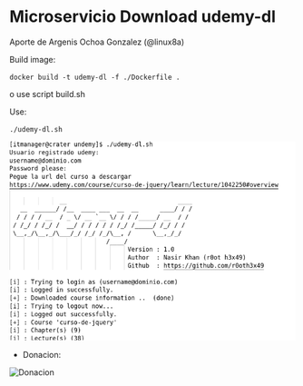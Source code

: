 # Microservicio Download udemy-dl

Aporte de Argenis Ochoa Gonzalez (@linux8a)

Build image:

```
docker build -t udemy-dl -f ./Dockerfile .
```
o use script build.sh

Use:

```
./udemy-dl.sh
```

![screenshot](screenshot.png)

* Donacion:

![Donacion](../.donacion.png)
